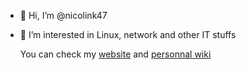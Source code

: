- 👋 Hi, I’m @nicolink47
- 👀 I’m interested in Linux, network and other IT stuffs

  You can check my [website](https://infotechservices.xyz) and [personnal wiki](https://wiki.infotechservices.xyz)



<!---
nicolink47/nicolink47 is a ✨ special ✨ repository because its `README.md` (this file) appears on your GitHub profile.
You can click the Preview link to take a look at your changes.
--->
